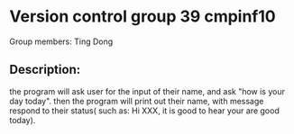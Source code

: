 # Version control group 39 cmpinf10
Group members: Ting Dong 

## Description:
the program will ask user for the input of their name, and ask "how is your day today".
then the program will print out their name, with message respond to their status( such as: Hi XXX, it is good to hear your are good today).
